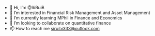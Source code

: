 - 👋 Hi, I’m @SiRuiB
- 👀 I’m interested in Financial Risk Management and Asset Management
- 🌱 I’m currently learning MPhil in Finance and Economics
- 💞️ I’m looking to collaborate on quantitative finance 
- 📫 How to reach me siruibi333@outlook.com

<!---
SiRuiB/SiRuiB is a ✨ special ✨ repository because its `README.md` (this file) appears on your GitHub profile.
You can click the Preview link to take a look at your changes.
--->
